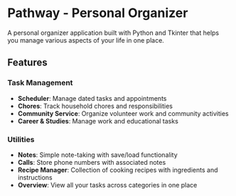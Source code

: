 # Pathway - Personal Organizer

A personal organizer application built with Python and Tkinter that helps you manage various aspects of your life in one place.

## Features

### Task Management
- **Scheduler**: Manage dated tasks and appointments
- **Chores**: Track household chores and responsibilities  
- **Community Service**: Organize volunteer work and community activities
- **Career & Studies**: Manage work and educational tasks

### Utilities
- **Notes**: Simple note-taking with save/load functionality
- **Calls**: Store phone numbers with associated notes
- **Recipe Manager**: Collection of cooking recipes with ingredients and instructions
- **Overview**: View all your tasks across categories in one place